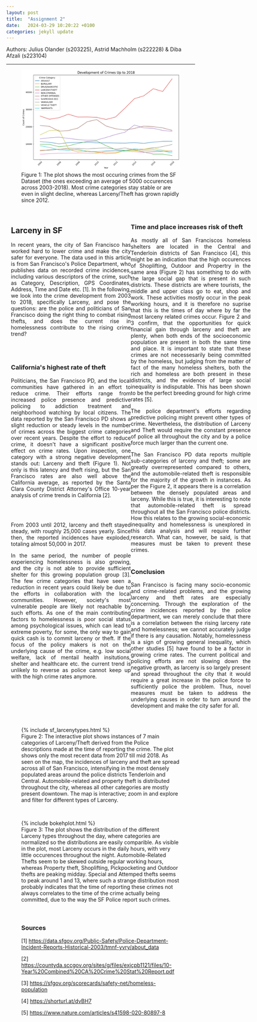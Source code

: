 ```yaml
---
layout: post
title:  "Assignment 2"
date:   2024-03-29 10:20:22 +0100
categories: jekyll update
---
```


Authors: Julius Olander (s203225), Astrid Machholm (s222228) & Diba Afzali (s223104)

---

<figure> 
<img class="article-image" src="/assets/images/crime_development.png" alt="A descriptive alt text">
<figcaption>Figure 1: The plot shows the most occuring crimes from the SF Dataset (the ones exceeding an average of 5000 occurences across 2003-2018). Most crime categories stay stable or are even in slight decline, whereas Larceny/Theft has grown rapidly since 2012. </figcaption>
</figure>


<br/>

<div class="container">
<div class="flex-grid">
  <div class="col">
    <h2 class="article-heading">Larceny in SF</h2>

<span>In recent years, the city of San Francisco has worked hard to lower crime and make the city safer for everyone. The data used in this article is from San Francisco's Police Department, who publishes data on recorded crime incidences, including various descriptors of the crime, such as Category, Description, GPS Coordinates, Address, Time and Date etc. [1]. In the following, we look into the crime development from 2003 to 2018, specifically Larceny, and pose the questions: are the police and politicians of San Francisco doing the right thing to combat rising thefts, and does the current rise in homelessness contribute to the rising crime trend? </span>

<br/>
<br/>


<h3>California's highest rate of theft </h3>

<span>Politicians, the San Francisco PD, and the local communities have gathered in an effort to reduce crime. Their efforts range from increased police presence and predictive policing to addiction treatment and neighborhood watching by local citizens. The data reported by the San Francisco PD shows a slight reduction or steady levels in the number of crimes across the biggest crime categories over recent years. Despite the effort to reduce crime, it doesn't have a significant positive effect on crime rates. Upon inspection, one category with a strong negative development stands out: Larceny and theft (Figure 1).  </span>
Not only is this latency and theft rising, but the San Francisco rates are also well above the California average, as reported by the Santa Clara County District Attorney's Office 10-year analysis of crime trends in California [2].

<br/> 

<br/>  
  
<span>From 2003 until 2012, larceny and theft stayed steady, with roughly 25,000 cases yearly. Since then, the reported incidences have exploded, totaling almost 50,000 in 2017. </span>
   
<span>In the same period, the number of people experiencing homelessness is also growing, and the city is not able to provide sufficient shelter for this growing population group [3]. The few crime categories that have seen a reduction in recent years could likely be due to the efforts in collaboration with the local communities. However, society's most vulnerable people are likely not reachable by such efforts. As one of the main contributing factors to homelessness is poor social status among psychological issues, which can lead to extreme poverty, for some, the only way to gain quick cash is to commit larceny or theft. If the focus of the policy makers is not on the underlying cause of the crime, e.g. low social welfare, lack of mentail health insitutions, shelter and healthcare etc. the current trend is unlikely to reverse as police cannot keep up with the high crime rates anymore. </span>
 

 


</div>


<div class="col">
<h3>Time and place increases risk of theft </h3>
<span>As mostly all of San Franciscos homeless shelters are located in the Central and Tenderloin districts of San Francisco [4], this might be an indication that the high occurences of Shoplifting, Outdoor and Propertry  in the same area (Figure 2) has something to do with the large social gap that is present in such districts. These districts are where tourists, the middle and upper class go to eat, shop and work. These activities mostly occur in the peak working hours, and it is therefore no suprise that this is the times of day where by far the most larceny related crimes occur. Figure 2 and 3 confirm, that the opportunities for quick financial gain through larceny and theft are plenty, when both ends of the socioeconomic population are present in both the same time and place. It is important to state that these crimes are not necessesarily being committed by the homeless, but judging from the matter of fact of the many homeless shelters, both the rich and homeless are both present in these districts, and the evidence of large social inequality is indisputable. This has been shown to be the perfect breeding ground for high crime rates [5]. </span>
<br/>  

<span>The police department's efforts regarding predictive policing might prevent other types of crime. Nevertheless, the distribution of Larceny and Theft would require the constant presence of police all throughout the city and by a police force much larger than the current one. </span>
 
<span>
The San Francisco PD data reports multiple sub-categories of larceny and theft; some are greatly overrepresented compared to others, and the automobile-related theft is responsible for the majority of the growth in instances. As per the Figure 2, it appears there is a correlation between the densely populated areas and larceny. While this is true, it is interesting to note that automobile-related theft is spread throughout all the San Francisco police districts. How this relates to the growing social-economic inequality and homelessness is unexplored in this data analysis and will require further research. What can, however, be said, is that measures must be taken to prevent these crimes.
</span>
 <br/>
<br/>


<h3>Conclusion </h3>

<span>
San Francisco is facing many socio-economic and crime-related problems, and the growing larceny and theft rates are especially concerning. Through the exploration of the crime incidences reported by the police department, we can merely conclude that there is a correlation between the rising larceny rate and homelessness; we cannot accurately judge if there is any causation. Notably, homelessness is a sign of growing general inequality, which other studies [5] have found to be a factor in growing crime rates. The current political and policing efforts are not slowing down the negative growth, as larceny is so largely present and spread throughout the city that it would require a great increase in the police force to sufficiently police the problem. Thus, novel measures must be taken to address the underlying causes in order to turn around the development and make the city safer for all.
</span>

</div>
</div>


</div>

<br/>
<br/>
<figure> 
{% include sf_larcenytypes.html %}
<figcaption>Figure 2: The interactive plot shows instances of 7 main categories of Larceny/Theft derived from the Police descriptions made at the time of reporting the crime. The plot shows only the most recent data from 2017 till mid 2018. As seen on the map, the incidences of larceny and theft are spread across all of San Francisco, intensifying in the most densely populated areas around the police districts Tenderloin and Central. Automobile-related and property theft is distributed throughout the city, whereas all other categories are mostly present downtown. The map is interactive; zoom in and explore and filter for different types of Larceny. </figcaption>
</figure>
<br/>
<figure> 
{% include bokehplot.html %}
<figcaption>Figure 3: The plot shows the distribution of the different Larceny types throughout the day, where categories are normalized so the distributions are easily comparible. As visible in the plot, most Larceny occurs in the daily hours, with very little occurences throughout the night. Automobile-Related Thefts seem to be skewed outside regular working hours, whereas Property theft, Shoplifting, Pickpocketing and Outdoor thefts are peaking midday. Special and Attemped thefts seems to peak around 1 and 13, where such a strange distribution most probably indicates that the time of reporting these crimes not always correlates to the time of the crime actually being committed, due to the way the SF Police report such crimes.   </figcaption>

<br/>
<br/>
<h3>Sources </h3>

[1] https://data.sfgov.org/Public-Safety/Police-Department-Incident-Reports-Historical-2003/tmnf-yvry/about_data

[2] https://countyda.sccgov.org/sites/g/files/exjcpb1121/files/10-Year%20Combined%20CA%20Crime%20Stat%20Report.pdf

[3] https://sfgov.org/scorecards/safety-net/homeless-population

[4] https://shorturl.at/dvBH7

[5] https://www.nature.com/articles/s41598-020-80897-8 


<style>
  .container {
    text-align: justify;
    width:95%;
    max-width:1600px;
    margin:auto;
  /* use 2 col layout */
  }
  .flex-grid {
    display: flex;
    flex-wrap: wrap;
    display: grid;
    grid-template-columns: 1fr 1fr;
  }

  .col {
    /* Add additional styling as needed */
    margin: 0 auto;
    width: 320px;
    
  }
</style>